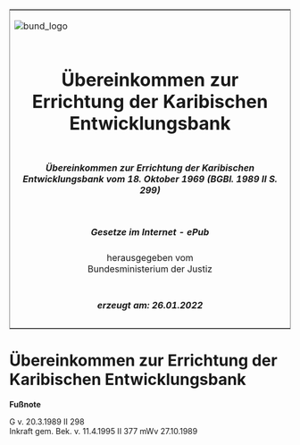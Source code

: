 <span id="DECKBLATT.html"></span>

<table border="0" frame="border" width="100%">

<tr valign="top">

<td align="left">

![bund\_logo](BfJ_2021_Web_de_de.gif)

</td>

<td align="right">

 

</td>

</tr>

<tr align="center" valign="middle">

<td colspan="2">

# Übereinkommen zur Errichtung der Karibischen Entwicklungsbank

</td>

</tr>

<tr align="center" valign="middle">

<td colspan="2">

##### Übereinkommen zur Errichtung der Karibischen Entwicklungsbank vom 18. Oktober 1969 (BGBl. 1989 II S. 299)

</td>

</tr>

<tr align="center" valign="middle">

<td colspan="2">

  
  

##### Gesetze im Internet - ePub  
  
herausgegeben vom  
Bundesministerium der Justiz

</td>

</tr>

<tr align="center" valign="bottom">

<td colspan="2">

  
  

##### erzeugt am: 26.01.2022

</td>

</tr>

</table>

<span id="BJNR202990989.html"></span>

# Übereinkommen zur Errichtung der Karibischen Entwicklungsbank

<div>

  
**Fußnote**

<div class="jnhtml">

<div>

<div class="jurAbsatz">

G v. 20.3.1989 II 298  
Inkraft gem. Bek. v. 11.4.1995 II 377 mWv 27.10.1989

</div>

</div>

</div>

</div>
